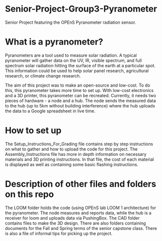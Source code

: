 # Senior-Project-Group3-Pyranometer
Senior Project featuring the OPEnS Pyranometer radiation sensor.

# What is a pyranometer?
Pyranometers are a tool used to measure solar radiation. A typical pyranometer will gather data on the UV, IR, visible spectrum, and full spectrum solar radiation hitting the surface of the earth at a particular spot. This information could be used to help solar panel research, agricultural research, or climate change research. 

The aim of this project was to make an open-source and low-cost. To do this, this pyranometer takes more time to set up. With low-cost electronics and a 3D printer, this pyranometer can be recreated. Currently, it needs two pieces of hardware - a node and a hub. The node sends the measured data to the hub (up to 5km without building interference) where the hub uploads the data to a Google spreadsheet in live time.

# How to set up
The Setup_Instructions_For_Grading file contains step by step instructions on what to gather and how to upload the code for this project. The Assembly_Instructions file has more in depth information on necessary materials and 3D printing instructions. In that file, the cost of each material is displayed as well as containing some basic flashing instructions.


# Description of other files and folders on this repo
The LOOM folder holds the code (using OPEnS lab LOOM 1 architecture) for the pyranometer. The node measures and reports data, while the hub is a receiver for loom and uploads data via PushingBox. The CAD folder contains files to make the 3D design. There are also folders containing documents for the Fall and Spring terms of the senior capstone class. There is also a file of informal tips for picking up the project.
